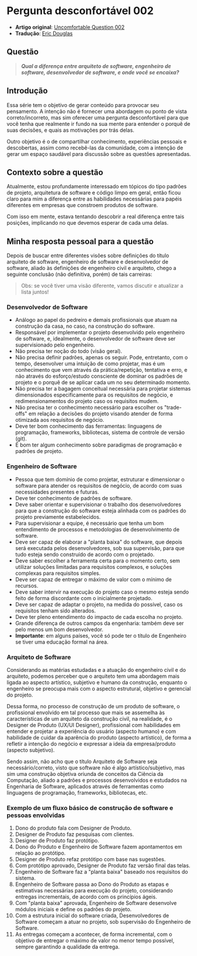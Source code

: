 # Pergunta desconfortável 002

-   **Artigo original**: [Uncomfortable Question 002]()
-   **Tradução**: [Eric Douglas](https://github.com/ericdouglas)

## Questão

> **_Qual a diferença entre arquiteto de software, engenheiro de software, desenvolvedor de software, e onde você se encaixa?_**

## Introdução

Essa série tem o objetivo de gerar conteúdo para provocar seu pensamento. A intenção não é fornecer uma abordagem ou ponto de vista correto/incorreto, mas sim oferecer uma pergunta desconfortável para que você tenha que realmente ir fundo na sua mente para entender o porquê de suas decisões, e quais as motivações por trás delas.

Outro objetivo é o de compartilhar conhecimento, experiências pessoais e descobertas, assim como recebê-las da comunidade, com a intenção de gerar um espaço saudável para discussão sobre as questões apresentadas.

## Contexto sobre a questão

Atualmente, estou profundamente interessado em tópicos do tipo padrões de projeto, arquitetura de software e código limpo em geral, então ficou claro para mim a diferença entre as habilidades necessárias para papéis diferentes em empresas que constroem produtos de software.

Com isso em mente, estava tentando descobrir a real diferença entre tais posições, implicando no que devemos esperar de cada uma delas.

## Minha resposta pessoal para a questão

Depois de buscar entre diferentes visões sobre definições do título arquiteto de software, engenheiro de software e desenvolvedor de software, aliado às definições de engenheiro civil e arquiteto, chego a seguinte conclusão (não definitiva, porém) de tais carreiras:

> Obs: se você tiver uma visão diferente, vamos discutir e atualizar a lista juntos!

### Desenvolvedor de Software

-   Análogo ao papel do pedreiro e demais profissionais que atuam na construção da casa, no caso, na construção do software.
-   Responsável por implementar o projeto desenvolvido pelo engenheiro de software, e, idealmente, o desenvolvedor de software deve ser supervisionado pelo engenheiro.
-   Não precisa ter noção do todo (visão geral).
-   Não precisa definir padrões, apenas os seguir. Pode, entretanto, com o tempo, desenvolver uma intuição de como projetar, mas é um conhecimento que vem através da prática/repetição, tentativa e erro, e não através do esforço/estudo consciente de dominar os padrões de projeto e o porquê de se aplicar cada um no seu determinado momento.
-   Não precisa ter a bagagem conceitual necessária para projetar sistemas dimensionados especificamente para os requisitos de negócio, e redimensionamentos do projeto caso os requisitos mudem.
-   Não precisa ter o conhecimento necessário para escolher os "trade-offs" em relação a decisões do projeto visando atender de forma otimizada aos requisitos de negócio.
-   Deve ter bom conhecimento das ferramentas: linguagens de programação, frameworks, bibliotecas, sistema de controle de versão (git).
-   É bom ter algum conhecimento sobre paradigmas de programação e padrões de projeto.

### Engenheiro de Software

-   Pessoa que tem domínio de como projetar, estruturar e dimensionar o software para atender os requisitos de negócio, de acordo com suas necessidades presentes e futuras.
-   Deve ter conhecimento de padrões de software.
-   Deve saber orientar e supervisionar o trabalho dos desenvolvedores para que a construção do software esteja alinhada com os padrões do projeto previamente estabelecidos.
-   Para supervisionar a equipe, é necessário que tenha um bom entendimento de processos e metodologias de desenvolvimento de software.
-   Deve ser capaz de elaborar a "planta baixa" do software, que depois será executada pelos desenvolvedores, sob sua supervisão, para que tudo esteja sendo construído de acordo com o projetado.
-   Deve saber escolher a ferramenta certa para o momento certo, sem utilizar soluções limitadas para requisitos complexos, e soluções complexas para requisitos simples.
-   Deve ser capaz de entregar o máximo de valor com o mínimo de recursos.
-   Deve saber intervir na execução do projeto caso o mesmo esteja sendo feito de forma discordante com o inicialmente projetado.
-   Deve ser capaz de adaptar o projeto, na medida do possível, caso os requisitos tenham sido alterados.
-   Deve ter pleno entendimento do impacto de cada escolha no projeto.
-   Grande diferença de outros campos da engenharia: também deve ser pelo menos um bom desenvolvedor.
-   **Importante**: em alguns países, você só pode ter o título de Engenheiro se tiver uma educação formal na área.

### Arquiteto de Software

Considerando as matérias estudadas e a atuação do engenheiro civil e do arquiteto, podemos perceber que o arquiteto tem uma abordagem mais ligada ao aspecto artístico, subjetivo e humano da construção, enquanto o engenheiro se preocupa mais com o aspecto estrutural, objetivo e gerencial do projeto.

Dessa forma, no processo de construção de um produto de software, o profissional envolvido em tal processo que mais se assemelha às características de um arquiteto da construção civil, na realidade, é o Designer de Produto (UX/UI Designer), profissional com habilidades em entender e projetar a experiência do usuário (aspecto humano) e com habilidade de cuidar da aparência do produto (aspecto artístico), de forma a refletir a intenção do negócio e expressar a ideia da empresa/produto (aspecto subjetivo).

Sendo assim, não acho que o título Arquiteto de Software seja necessário/correto, visto que software não é algo artístico/subjetivo, mas sim uma construção objetiva oriunda de conceitos da Ciência da Computação, aliado a padrões e processos desenvolvidos e estudados na Engenharia de Software, aplicados através de ferramentas como linguagens de programação, frameworks, bibliotecas, etc.

### Exemplo de um fluxo básico de construção de software e pessoas envolvidas

1. Dono do produto fala com Designer de Produto.
1. Designer de Produto faz pesquisas com clientes.
1. Designer de Produto faz protótipo.
1. Dono do Produto e Engenheiro de Software fazem apontamentos em relação ao protótipo.
1. Designer de Produto refaz protótipo com base nas sugestões.
1. Com protótipo aprovado, Designer de Produto faz versão final das telas.
1. Engenheiro de Software faz a "planta baixa" baseado nos requisitos do sistema.
1. Engenheiro de Software passa ao Dono do Produto as etapas e estimativas necessárias para execução do projeto, considerando entregas incrementais, de acordo com os princípios ágeis.
1. Com "planta baixa" aprovada, Engenheiro de Software desenvolve módulos iniciais e define os padrões do projeto.
1. Com a estrutura inicial do software criada, Desenvolvedores de Software começam a atuar no projeto, sob supervisão do Engenheiro de Software.
1. As entregas começam a acontecer, de forma incremental, com o objetivo de entregar o máximo de valor no menor tempo possível, sempre garantindo a qualidade da entrega.
